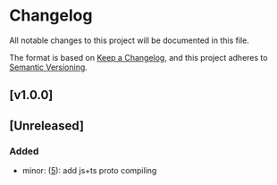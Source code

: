 # Changelog

All notable changes to this project will be documented in this file.

The format is based on [Keep a Changelog](https://keepachangelog.com/en/1.0.0/),
and this project adheres to [Semantic Versioning](https://semver.org/spec/v2.0.0.html).

## [v1.0.0] 

## [Unreleased]

### Added
- minor: ([5](https://github.com/meateam/dropbox-service/pull/5)): add js+ts proto compiling